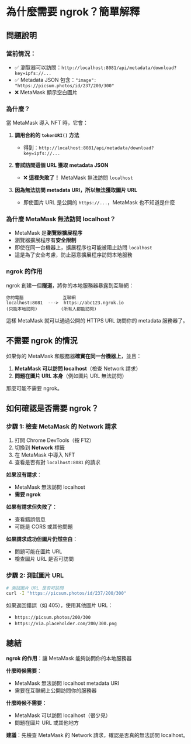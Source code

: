 # 為什麼需要 ngrok？簡單解釋

## 問題說明

### 當前情況：

- ✅ 瀏覽器可以訪問：`http://localhost:8081/api/metadata/download?key=ipfs://...`
- ✅ Metadata JSON 包含：`"image": "https://picsum.photos/id/237/200/300"`
- ❌ MetaMask 顯示空白圖片

### 為什麼？

當 MetaMask 導入 NFT 時，它會：

1. **調用合約的 `tokenURI()` 方法**

   - 得到：`http://localhost:8081/api/metadata/download?key=ipfs://...`

2. **嘗試訪問這個 URL 獲取 metadata JSON**

   - ❌ **這裡失敗了！** MetaMask 無法訪問 `localhost`

3. **因為無法訪問 metadata URI，所以無法獲取圖片 URL**
   - 即使圖片 URL 是公開的 `https://...`，MetaMask 也不知道是什麼

### 為什麼 MetaMask 無法訪問 localhost？

- MetaMask 是**瀏覽器擴展程序**
- 瀏覽器擴展程序有**安全限制**
- 即使在同一台機器上，擴展程序也可能被阻止訪問 `localhost`
- 這是為了安全考慮，防止惡意擴展程序訪問本地服務

### ngrok 的作用

ngrok 創建一個**隧道**，將你的本地服務器暴露到互聯網：

```
你的電腦               互聯網
localhost:8081  --->  https://abc123.ngrok.io
(只能本地訪問)         (所有人都能訪問)
```

這樣 MetaMask 就可以通過公開的 HTTPS URL 訪問你的 metadata 服務器了。

## 不需要 ngrok 的情況

如果你的 MetaMask 和服務器**確實在同一台機器上**，並且：

1. **MetaMask 可以訪問 localhost**（檢查 Network 請求）
2. **問題在圖片 URL 本身**（例如圖片 URL 無法訪問）

那麼可能不需要 ngrok。

## 如何確認是否需要 ngrok？

### 步驟 1: 檢查 MetaMask 的 Network 請求

1. 打開 Chrome DevTools（按 F12）
2. 切換到 **Network** 標籤
3. 在 MetaMask 中導入 NFT
4. 查看是否有對 `localhost:8081` 的請求

**如果沒有請求**：

- MetaMask 無法訪問 localhost
- **需要 ngrok**

**如果有請求但失敗了**：

- 查看錯誤信息
- 可能是 CORS 或其他問題

**如果請求成功但圖片仍然空白**：

- 問題可能在圖片 URL
- 檢查圖片 URL 是否可訪問

### 步驟 2: 測試圖片 URL

```bash
# 測試圖片 URL 是否可訪問
curl -I "https://picsum.photos/id/237/200/300"
```

如果返回錯誤（如 405），使用其他圖片 URL：

- `https://picsum.photos/200/300`
- `https://via.placeholder.com/200/300.png`

## 總結

**ngrok 的作用**：讓 MetaMask 能夠訪問你的本地服務器

**什麼時候需要**：

- MetaMask 無法訪問 localhost metadata URI
- 需要在互聯網上公開訪問你的服務器

**什麼時候不需要**：

- MetaMask 可以訪問 localhost（很少見）
- 問題在圖片 URL 或其他地方

**建議**：先檢查 MetaMask 的 Network 請求，確認是否真的無法訪問 localhost。

